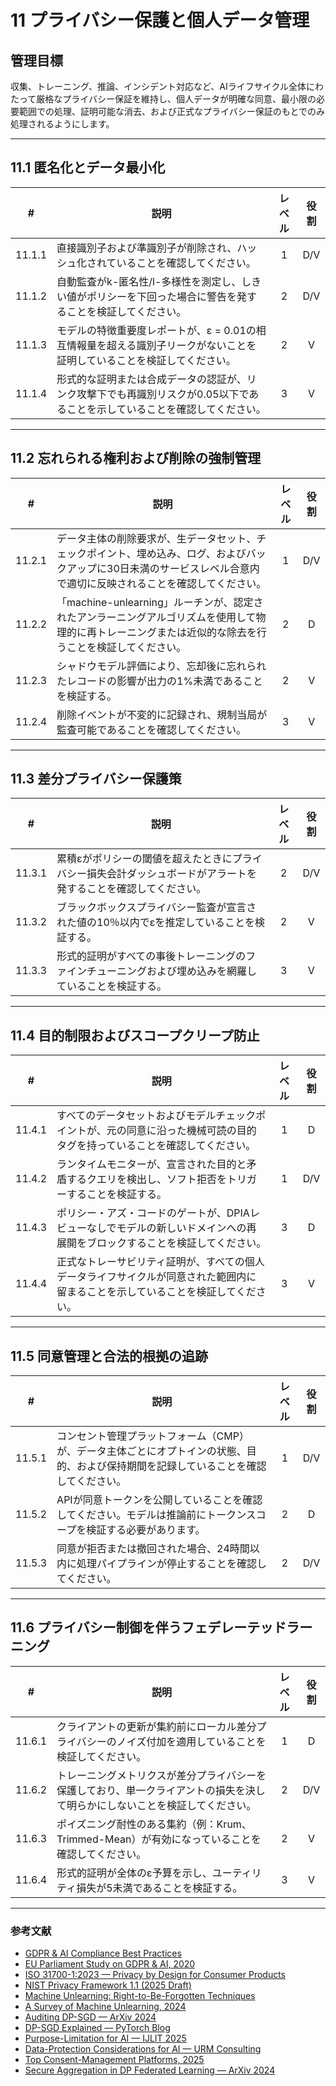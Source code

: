# 11 プライバシー保護と個人データ管理

## 管理目標

収集、トレーニング、推論、インシデント対応など、AIライフサイクル全体にわたって厳格なプライバシー保証を維持し、個人データが明確な同意、最小限の必要範囲での処理、証明可能な消去、および正式なプライバシー保証のもとでのみ処理されるようにします。

---

## 11.1 匿名化とデータ最小化

|   #    | 説明                                                              | レベル | 役割  |
| :----: | --------------------------------------------------------------- | :-: | :-: |
| 11.1.1 | 直接識別子および準識別子が削除され、ハッシュ化されていることを確認してください。                        |  1  | D/V |
| 11.1.2 | 自動監査がk-匿名性/l-多様性を測定し、しきい値がポリシーを下回った場合に警告を発することを検証してください。        |  2  | D/V |
| 11.1.3 | モデルの特徴重要度レポートが、ε = 0.01の相互情報量を超える識別子リークがないことを証明していることを検証してください。 |  2  |  V  |
| 11.1.4 | 形式的な証明または合成データの認証が、リンク攻撃下でも再識別リスクが0.05以下であることを示していることを確認してください。 |  3  |  V  |

---

## 11.2 忘れられる権利および削除の強制管理

|   #    | 説明                                                                                   | レベル | 役割  |
| :----: | ------------------------------------------------------------------------------------ | :-: | :-: |
| 11.2.1 | データ主体の削除要求が、生データセット、チェックポイント、埋め込み、ログ、およびバックアップに30日未満のサービスレベル合意内で適切に反映されることを確認してください。 |  1  | D/V |
| 11.2.2 | 「machine-unlearning」ルーチンが、認定されたアンラーニングアルゴリズムを使用して物理的に再トレーニングまたは近似的な除去を行うことを検証してください。 |  2  |  D  |
| 11.2.3 | シャドウモデル評価により、忘却後に忘れられたレコードの影響が出力の1%未満であることを検証する。                                     |  2  |  V  |
| 11.2.4 | 削除イベントが不変的に記録され、規制当局が監査可能であることを確認してください。                                             |  3  |  V  |

---

## 11.3 差分プライバシー保護策

|   #    | 説明                                                       | レベル | 役割  |
| :----: | -------------------------------------------------------- | :-: | :-: |
| 11.3.1 | 累積εがポリシーの閾値を超えたときにプライバシー損失会計ダッシュボードがアラートを発することを確認してください。 |  2  | D/V |
| 11.3.2 | ブラックボックスプライバシー監査が宣言された値の10％以内でε̂を推定していることを検証する。          |  2  |  V  |
| 11.3.3 | 形式的証明がすべての事後トレーニングのファインチューニングおよび埋め込みを網羅していることを検証する。      |  3  |  V  |

---

## 11.4 目的制限およびスコープクリープ防止

|   #    | 説明                                                               | レベル | 役割  |
| :----: | ---------------------------------------------------------------- | :-: | :-: |
| 11.4.1 | すべてのデータセットおよびモデルチェックポイントが、元の同意に沿った機械可読の目的タグを持っていることを確認してください。    |  1  |  D  |
| 11.4.2 | ランタイムモニターが、宣言された目的と矛盾するクエリを検出し、ソフト拒否をトリガーすることを検証する。              |  1  | D/V |
| 11.4.3 | ポリシー・アズ・コードのゲートが、DPIAレビューなしでモデルの新しいドメインへの再展開をブロックすることを検証してください。  |  3  |  D  |
| 11.4.4 | 正式なトレーサビリティ証明が、すべての個人データライフサイクルが同意された範囲内に留まることを示していることを検証してください。 |  3  |  V  |

---

## 11.5 同意管理と合法的根拠の追跡

|   #    | 説明                                                                   | レベル | 役割  |
| :----: | -------------------------------------------------------------------- | :-: | :-: |
| 11.5.1 | コンセント管理プラットフォーム（CMP）が、データ主体ごとにオプトインの状態、目的、および保持期間を記録していることを確認してください。 |  1  | D/V |
| 11.5.2 | APIが同意トークンを公開していることを確認してください。モデルは推論前にトークンスコープを検証する必要があります。           |  2  |  D  |
| 11.5.3 | 同意が拒否または撤回された場合、24時間以内に処理パイプラインが停止することを確認してください。                     |  2  | D/V |

---

## 11.6 プライバシー制御を伴うフェデレーテッドラーニング

|   #    | 説明                                                             | レベル | 役割  |
| :----: | -------------------------------------------------------------- | :-: | :-: |
| 11.6.1 | クライアントの更新が集約前にローカル差分プライバシーのノイズ付加を適用していることを検証してください。            |  1  |  D  |
| 11.6.2 | トレーニングメトリクスが差分プライバシーを保護しており、単一クライアントの損失を決して明らかにしないことを検証してください。 |  2  | D/V |
| 11.6.3 | ポイズニング耐性のある集約（例：Krum、Trimmed-Mean）が有効になっていることを確認してください。        |  2  |  V  |
| 11.6.4 | 形式的証明が全体のε予算を示し、ユーティリティ損失が5未満であることを検証する。                       |  3  |  V  |

---

### 参考文献

* [GDPR & AI Compliance Best Practices](https://www.exabeam.com/explainers/gdpr-compliance/the-intersection-of-gdpr-and-ai-and-6-compliance-best-practices/)
* [EU Parliament Study on GDPR & AI, 2020](https://www.europarl.europa.eu/RegData/etudes/STUD/2020/641530/EPRS_STU%282020%29641530_EN.pdf)
* [ISO 31700-1:2023 — Privacy by Design for Consumer Products](https://www.iso.org/standard/84977.html)
* [NIST Privacy Framework 1.1 (2025 Draft)](https://www.nist.gov/privacy-framework)
* [Machine Unlearning: Right-to-Be-Forgotten Techniques](https://www.kaggle.com/code/tamlhp/machine-unlearning-the-right-to-be-forgotten)
* [A Survey of Machine Unlearning, 2024](https://arxiv.org/html/2209.02299v6)
* [Auditing DP-SGD — ArXiv 2024](https://arxiv.org/html/2405.14106v4)
* [DP-SGD Explained — PyTorch Blog](https://medium.com/pytorch/differential-privacy-series-part-1-dp-sgd-algorithm-explained-12512c3959a3)
* [Purpose-Limitation for AI — IJLIT 2025](https://academic.oup.com/ijlit/article/doi/10.1093/ijlit/eaaf003/8121663)
* [Data-Protection Considerations for AI — URM Consulting](https://www.urmconsulting.com/blog/data-protection-considerations-for-artificial-intelligence-ai)
* [Top Consent-Management Platforms, 2025](https://www.enzuzo.com/blog/best-consent-management-platforms)
* [Secure Aggregation in DP Federated Learning — ArXiv 2024](https://arxiv.org/abs/2407.19286)

